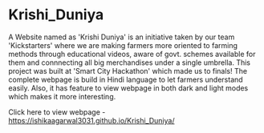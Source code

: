 # Krishi_Duniya

A Website named as 'Krishi Duniya' is an initiative taken by our team 'Kickstarters' where we are making farmers more oriented to farming methods through educational videos, aware of govt. schemes available for them and connnecting all big merchandises under a single umbrella. 
This project was built at 'Smart City Hackathon' which made us to finals!
The complete webpage is build in Hindi language to let farmers understand easily. Also, it has feature to view webpage in both dark and light modes which makes it more interesting.

Click here to view webpage - https://ishikaagarwal3031.github.io/Krishi_Duniya/
